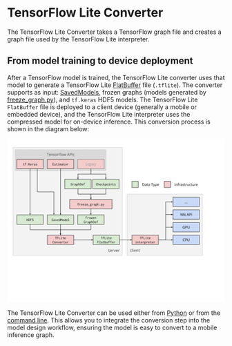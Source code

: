 # TensorFlow Lite Converter

The TensorFlow Lite Converter takes a TensorFlow graph file and creates a graph
file used by the TensorFlow Lite interpreter.

## From model training to device deployment

After a TensorFlow model is trained, the TensorFlow Lite converter uses that
model to generate a TensorFlow Lite
[FlatBuffer](https://google.github.io/flatbuffers/) file (`.tflite`). The
converter supports as input:
[SavedModels](https://www.tensorflow.org/guide/saved_model#using_savedmodel_with_estimators),
frozen graphs (models generated by
[freeze_graph.py](https://github.com/tensorflow/tensorflow/blob/master/tensorflow/python/tools/freeze_graph.py)),
and `tf.keras` HDF5 models. The TensorFlow Lite `FlatBuffer` file is deployed to
a client device (generally a mobile or embedded device), and the TensorFlow Lite
interpreter uses the compressed model for on-device inference. This conversion
process is shown in the diagram below:

![TFLite converter workflow](../images/convert/workflow.svg)

The TensorFlow Lite Converter can be used either from [Python](python_api.md) or
from the [command line](cmdline_examples.md). This allows you to integrate the
conversion step into the model design workflow, ensuring the model is easy to
convert to a mobile inference graph.
